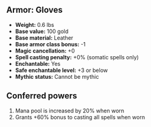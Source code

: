 ## Armor: Gloves
- **Weight:** 0.6 lbs
- **Base value:** 100 gold
- **Base material:** Leather
- **Base armor class bonus:** -1
- **Magic cancellation:** +0
- **Spell casting penalty:** +0% (somatic spells only)
- **Enchantable:** Yes
- **Safe enchantable level:** +3 or below
- **Mythic status:** Cannot be mythic
## Conferred powers
1. Mana pool is increased by 20% when worn
2. Grants +60% bonus to casting all spells when worn
